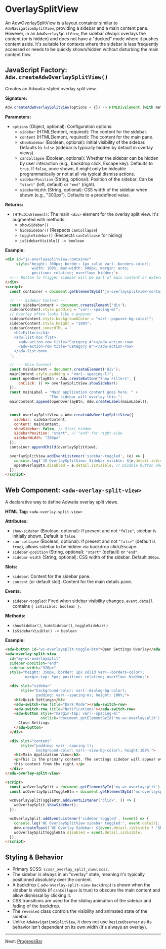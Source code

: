 # OverlaySplitView

An AdwOverlaySplitView is a layout container similar to `AdwNavigationSplitView`,
providing a sidebar and a main content pane. However, in an
`AdwOverlaySplitView`, the sidebar *always* overlays the content (or is hidden)
and does not have a "docked" mode where it pushes content aside. It's suitable
for contexts where the sidebar is less frequently accessed or needs to be
quickly shown/hidden without disturbing the main content flow.

## JavaScript Factory: `Adw.createAdwOverlaySplitView()`

Creates an Adwaita-styled overlay split view.

**Signature:**

```javascript
Adw.createAdwOverlaySplitView(options = {}) -> HTMLDivElement (with methods)
```

**Parameters:**

*   `options` (Object, optional): Configuration options:
    *   `sidebar` (HTMLElement, required): The content for the sidebar.
    *   `content` (HTMLElement, required): The content for the main pane.
    *   `showSidebar` (Boolean, optional): Initial visibility of the sidebar.
        Defaults to `false` (sidebar is typically hidden by default in overlay
        views).
    *   `canCollapse` (Boolean, optional): Whether the sidebar can be hidden by user
        interaction (e.g., backdrop click, Escape key). Defaults to `true`. If
        `false`, once shown, it might only be hideable programmatically or not at
        all via typical dismiss actions.
    *   `sidebarPosition` (String, optional): Position of the sidebar. Can be
        `"start"` (left, default) or `"end"` (right).
    *   `sidebarWidth` (String, optional): CSS width of the sidebar when shown
        (e.g., "300px"). Defaults to a predefined value.

**Returns:**

*   `(HTMLDivElement)`: The main `<div>` element for the overlay split view. It's augmented with methods:
    *   `showSidebar()`
    *   `hideSidebar()` (Respects `canCollapse`)
    *   `toggleSidebar()` (Respects `canCollapse` for hiding)
    *   `isSidebarVisible() -> boolean`

**Example:**

```html
<div id="js-overlaysplitview-container"
     style="height: 300px; border: 1px solid var(--borders-color);
            width: 100%; max-width: 600px; margin: auto;
            position: relative; overflow: hidden;">
  <!-- Button to trigger sidebar will be part of main content or external -->
</div>
<script>
  const container = document.getElementById('js-overlaysplitview-container');

  // --- Sidebar Content ---
  const sidebarContent = document.createElement('div');
  sidebarContent.style.padding = "var(--spacing-m)";
  // Overlay often looks like a popover
  sidebarContent.style.backgroundColor = "var(--popover-bg-color)";
  sidebarContent.style.height = "100%";
  sidebarContent.innerHTML = `
    <h4>Filters</h4>
    <adw-list-box flat>
      <adw-action-row title="Category A"></adw-action-row>
      <adw-action-row title="Category B"></adw-action-row>
    </adw-list-box>
  `;

  // --- Main Content ---
  const mainContent = document.createElement('div');
  mainContent.style.padding = "var(--spacing-l)";
  const openOverlayBtn = Adw.createButton("Show Filters", {
      onClick: () => overlaySplitView.showSidebar()
  });
  const mainLabel = "Main application content goes here. " +
                    "The sidebar will overlay this.";
  mainContent.append(openOverlayBtn, Adw.createLabel(mainLabel));


  const overlaySplitView = Adw.createAdwOverlaySplitView({
    sidebar: sidebarContent,
    content: mainContent,
    showSidebar: false, // Start hidden
    sidebarPosition: "start", // "end" for right-side
    sidebarWidth: "280px"
  });
  container.appendChild(overlaySplitView);

  overlaySplitView.addEventListener('sidebar-toggled', (e) => {
    console.log(`JS OverlaySplitView: Sidebar visible: ${e.detail.isVisible}`);
    openOverlayBtn.disabled = e.detail.isVisible; // Disable button when sidebar is open
  });
</script>
```

## Web Component: `<adw-overlay-split-view>`

A declarative way to define Adwaita overlay split views.

**HTML Tag:** `<adw-overlay-split-view>`

**Attributes:**

*   `show-sidebar` (Boolean, optional): If present and not `"false"`, sidebar is initially shown. Default is `false`.
*   `can-collapse` (Boolean, optional): If present and not `"false"` (default is `true`), allows sidebar to be hidden via backdrop click/Escape.
*   `sidebar-position` (String, optional): `"start"` (default) or `"end"`.
*   `sidebar-width` (String, optional): CSS width of the sidebar. Default `300px`.

**Slots:**

*   `sidebar`: Content for the sidebar pane.
*   `content` (or default slot): Content for the main details pane.

**Events:**

*   `sidebar-toggled`: Fired when sidebar visibility changes. `event.detail` contains `{ isVisible: boolean }`.

**Methods:**

*   `showSidebar()`, `hideSidebar()`, `toggleSidebar()`
*   `isSidebarVisible() -> boolean`

**Example:**

```html
<adw-button id="wc-overlaysplit-toggle-btn">Open Settings Overlay</adw-button>
<adw-overlay-split-view
  id="my-wc-overlaysplit"
  sidebar-position="end"
  sidebar-width="320px"
  style="height: 350px; border: 1px solid var(--borders-color);
         margin-top: 5px; position: relative; overflow: hidden;">

  <div slot="sidebar"
       style="background-color: var(--dialog-bg-color);
              padding: var(--spacing-m); height: 100%;">
    <h3>Quick Settings</h3>
    <adw-switch-row title="Dark Mode"></adw-switch-row>
    <adw-switch-row title="Notifications"></adw-switch-row>
    <adw-button style="margin-top: var(--spacing-m)"
                onclick="document.getElementById('my-wc-overlaysplit').hideSidebar()">
      Close Settings
    </adw-button>
  </div>

  <div slot="content"
       style="padding: var(--spacing-l);
              background-color: var(--view-bg-color); height:100%;">
    <h2>Main Application View</h2>
    <p>This is the primary content. The settings sidebar will appear overlaying
    this content from the right.</p>
  </div>
</adw-overlay-split-view>

<script>
  const wcOverlaySplit = document.getElementById('my-wc-overlaysplit');
  const wcOverlaySplitToggleBtn = document.getElementById('wc-overlaysplit-toggle-btn');

  wcOverlaySplitToggleBtn.addEventListener('click', () => {
    wcOverlaySplit.showSidebar();
  });

  wcOverlaySplit.addEventListener('sidebar-toggled', (event) => {
    console.log('WC OverlaySplitView sidebar toggled:', event.detail);
    Adw.createToast(`WC Overlay Sidebar: ${event.detail.isVisible ? 'Shown' : 'Hidden'}`);
    wcOverlaySplitToggleBtn.disabled = event.detail.isVisible;
  });
</script>
```

## Styling & Behavior

*   Primary SCSS: `scss/_overlay_split_view.scss`.
*   The sidebar is always in an "overlay" state, meaning it's typically positioned absolutely over the content.
*   A backdrop (`.adw-overlay-split-view-backdrop`) is shown when the sidebar is visible (if `canCollapse` is true) to obscure the main content and allow dismissal by clicking it.
*   CSS transitions are used for the sliding animation of the sidebar and fading of the backdrop.
*   The `revealed` class controls the visibility and animated state of the sidebar.
*   Unlike `AdwNavigationSplitView`, it does not use `ResizeObserver` as its behavior isn't dependent on its own width (it's always an overlay).

---
Next: [ProgressBar](./progressbar.md)
